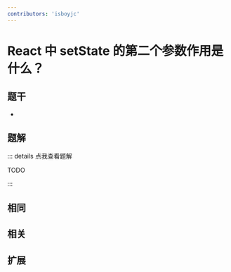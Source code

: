 ```yaml
---
contributors: 'isboyjc'
---
```


# React 中 setState 的第二个参数作用是什么？


## 题干

- 



## 题解

::: details 点我查看题解

  TODO

:::



## 相同


## 相关


## 扩展


